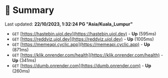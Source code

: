 # 📖 Summary
Last updated: **22/10/2023, 1:32:24 PG "Asia/Kuala_Lumpur"**

- `GET` [https://hastebin.ujol.dev](https://hastebin.ujol.dev) - **Up** (595ms)
- `GET` [https://reddviz.ujol.dev](https://reddviz.ujol.dev) - **Up** (1005ms)
- `GET` [https://memeapi.cyclic.app](https://memeapi.cyclic.app) - **Up** (871ms)
- `GET` [https://klik.onrender.com/health](https://klik.onrender.com/health) - **Up** (341ms)
- `GET` [https://dumb.onrender.com](https://dumb.onrender.com) - **Up** (260ms)
